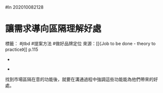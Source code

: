#ln 202010082128
# 讓需求導向區隔理解好處
標籤： #jtbd #提案方法 #做好品牌定位
來源：[[《Job to be done - theory to practice》]] p.115

-

>

-

找到市場區隔在意的功能後，就要在溝通過程中強調這些功能能為他們帶來的好處。